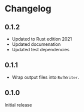 # Changelog

## 0.1.2

* Updated to Rust edition 2021
* Updated documenation
* Updated test dependencies

## 0.1.1

* Wrap output files into `BufWriter`.

## 0.1.0

Initial release
